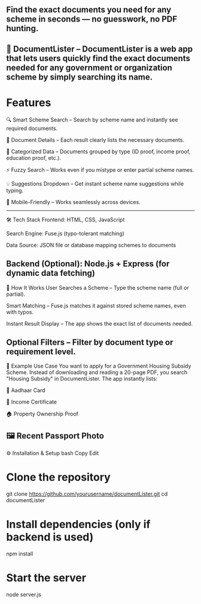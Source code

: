 Find the exact documents you need for any scheme in seconds — no guesswork, no PDF hunting.
------------------------------------------------------------------------------------------------------------------------------------------------------------------
📂 DocumentLister – 
DocumentLister is a web app that lets users quickly find the exact documents needed for any government or organization scheme by simply searching its name.
------------------------------------------------------------------------------------------------------------------------------------------------------------------
# Features
🔍 Smart Scheme Search – Search by scheme name and instantly see required documents.

📄 Document Details – Each result clearly lists the necessary documents.

📑 Categorized Data – Documents grouped by type (ID proof, income proof, education proof, etc.).

⚡ Fuzzy Search – Works even if you mistype or enter partial scheme names.

💡 Suggestions Dropdown – Get instant scheme name suggestions while typing.

📱 Mobile-Friendly – Works seamlessly across devices.

-------------------------------------------------------------------------------------------------------------------------------------------------------------------
🛠️ Tech Stack
Frontend: HTML, CSS, JavaScript

Search Engine: Fuse.js (typo-tolerant matching)

Data Source: JSON file or database mapping schemes to documents

Backend (Optional): Node.js + Express (for dynamic data fetching)
-------------------------------------------------------------------------------------------------------------------------------------------------------------------
📜 How It Works
User Searches a Scheme – Type the scheme name (full or partial).

Smart Matching – Fuse.js matches it against stored scheme names, even with typos.

Instant Result Display – The app shows the exact list of documents needed.

Optional Filters – Filter by document type or requirement level.
-------------------------------------------------------------------------------------------------------------------------------------------------------------------
📂 Example Use Case
You want to apply for a Government Housing Subsidy Scheme.
Instead of downloading and reading a 20-page PDF, you search "Housing Subsidy" in DocumentLister.
The app instantly lists:

🪪 Aadhaar Card

📜 Income Certificate

🏠 Property Ownership Proof

🖼️ Recent Passport Photo
-------------------------------------------------------------------------------------------------------------------------------------------------------------------
⚙️ Installation & Setup
bash
Copy
Edit
# Clone the repository
git clone https://github.com/yourusername/documentLister.git
cd documentLister

# Install dependencies (only if backend is used)
npm install

# Start the server
node server.js

